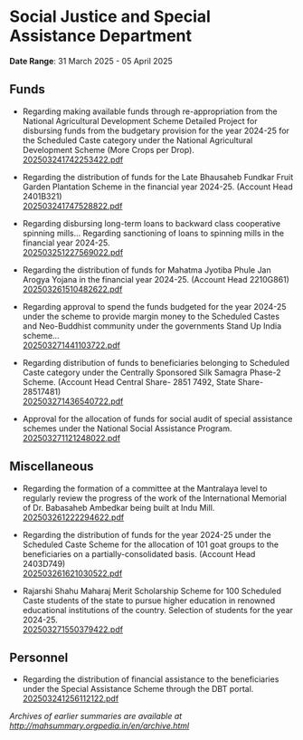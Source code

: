 # Social Justice and Special Assistance Department

**Date Range**: 31 March 2025 - 05 April 2025


## Funds
- Regarding making available funds through re-appropriation from the National Agricultural Development Scheme Detailed Project for disbursing funds from the budgetary provision for the year 2024-25 for the Scheduled Caste category under the National Agricultural Development Scheme (More Crops per Drop).\
  [202503241742253422.pdf](https://gr.maharashtra.gov.in/Site/Upload/Government%20Resolutions/English/202503241742253422.pdf)

- Regarding the distribution of funds for the Late Bhausaheb Fundkar Fruit Garden Plantation Scheme in the financial year 2024-25. (Account Head 2401B321)\
  [202503241747528822.pdf](https://gr.maharashtra.gov.in/Site/Upload/Government%20Resolutions/English/202503241747528822.pdf)

- Regarding disbursing long-term loans to backward class cooperative spinning mills... Regarding sanctioning of loans to spinning mills in the financial year 2024-25.\
  [202503251227569022.pdf](https://gr.maharashtra.gov.in/Site/Upload/Government%20Resolutions/English/202503251227569022.pdf)

- Regarding the distribution of funds for Mahatma Jyotiba Phule Jan Arogya Yojana in the financial year 2024-25. (Account Head 2210G861)\
  [202503261510482622.pdf](https://gr.maharashtra.gov.in/Site/Upload/Government%20Resolutions/English/202503261510482622.pdf)

- Regarding approval to spend the funds budgeted for the year 2024-25 under the scheme to provide margin money to the Scheduled Castes and Neo-Buddhist community under the governments Stand Up India scheme...\
  [202503271441103722.pdf](https://gr.maharashtra.gov.in/Site/Upload/Government%20Resolutions/English/202503271441103722.pdf)

- Regarding distribution of funds to beneficiaries belonging to Scheduled Caste category under the Centrally Sponsored Silk Samagra Phase-2 Scheme. (Account Head Central Share- 2851 7492, State Share- 28517481)\
  [202503271436540722.pdf](https://gr.maharashtra.gov.in/Site/Upload/Government%20Resolutions/English/202503271436540722.pdf)

- Approval for the allocation of funds for social audit of special assistance schemes under the National Social Assistance Program.\
  [202503271121248022.pdf](https://gr.maharashtra.gov.in/Site/Upload/Government%20Resolutions/English/202503271121248022.pdf)

## Miscellaneous
- Regarding the formation of a committee at the Mantralaya level to regularly review the progress of the work of the International Memorial of Dr. Babasaheb Ambedkar being built at Indu Mill.\
  [202503261222294622.pdf](https://gr.maharashtra.gov.in/Site/Upload/Government%20Resolutions/English/202503261222294622.pdf)

- Regarding the distribution of funds for the year 2024-25 under the Scheduled Caste Scheme for the allocation of 101 goat groups to the beneficiaries on a partially-consolidated basis. (Account Head 2403D749)\
  [202503261621030522.pdf](https://gr.maharashtra.gov.in/Site/Upload/Government%20Resolutions/English/202503261621030522.pdf)

- Rajarshi Shahu Maharaj Merit Scholarship Scheme for 100 Scheduled Caste students of the state to pursue higher education in renowned educational institutions of the country. Selection of students for the year 2024-25.\
  [202503271550379422.pdf](https://gr.maharashtra.gov.in/Site/Upload/Government%20Resolutions/English/202503271550379422.pdf)

## Personnel
- Regarding the distribution of financial assistance to the beneficiaries under the Special Assistance Scheme through the DBT portal.\
  [202503241256112122.pdf](https://gr.maharashtra.gov.in/Site/Upload/Government%20Resolutions/English/202503241256112122.pdf)


*Archives of earlier summaries are available at http://mahsummary.orgpedia.in/en/archive.html*